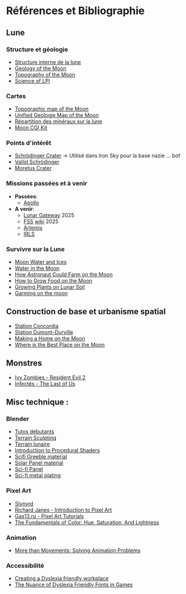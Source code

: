 # Références et Bibliographie

## Lune

### Structure et géologie

* [Structure interne de la lune](https://fr.wikipedia.org/wiki/Structure_interne_de_la_Lune)
* [Geology of the Moon](https://en.wikipedia.org/wiki/Geology_of_the_Moon)
* [Topography of the Moon](https://en.wikipedia.org/wiki/Topography_of_the_Moon)
* [Science of LPI](https://www.lpi.usra.edu/science/)

### Cartes
* [Topographic map of the Moon](https://www.lpi.usra.edu/resources/mapcatalog/LMP/lmp1/)
* [Unified Geologie Map of the Moon](https://astrogeology.usgs.gov/search/map/Moon/Geology/Unified_Geologic_Map_of_the_Moon_GIS_v2)
* [Répartition des minéraux sur la lune](https://www.universetoday.com/145887/want-to-mine-the-moon-heres-a-detailed-map-of-all-its-minerals/)
* [Moon CGI Kit](https://svs.gsfc.nasa.gov/4720/)

### Points d'intérêt
* [Schrödinger Crater](https://en.wikipedia.org/wiki/Schr%C3%B6dinger_(crater)) -> Utilisé dans Iron Sky pour la base nazie ... bof
* [Vallid Schrödinger](https://en.wikipedia.org/wiki/Vallis_Schr%C3%B6dinger)
* [Moretus Crater](https://en.wikipedia.org/wiki/Moretus_(crater))

### Missions passées et à venir

* **Passées**:
    - [Apollo](https://en.wikipedia.org/wiki/Apollo_program)
* **A venir**:
    - [Lunar Gateway](https://fr.wikipedia.org/wiki/Lunar_Gateway) 2025
    - [FSS](https://cnes.fr/projets/fss) [wiki](https://fr.wikipedia.org/wiki/Farside_Seismic_Suite) 2025
    - [Artemis](https://fr.wikipedia.org/wiki/Programme_Artemis) 
    - [IRLS](https://en.wikipedia.org/wiki/International_Lunar_Research_Station)

### Survivre sur la Lune

* [Moon Water and Ices](https://science.nasa.gov/moon/moon-water-and-ices/)
* [Water in the Moon](https://www.lpi.usra.edu/science/LunarWater/)
* [How Astronaut Could Farm on the Moon](https://www.space.com/moon-farming-lunar-soil-nutrients)
* [How to Grow Food on the Moon](https://www.nasa.gov/podcasts/gravity-assist/gravity-assist-how-to-grow-food-on-the-moon/)
* [Growing Plants on Lunar Soil](https://science.nasa.gov/resource/growing-plants-in-lunar-soil/)
* [Garming on the moon](https://www.esa.int/ESA_Multimedia/Images/2023/02/Farming_on_the_Moon)

## Construction de base et urbanisme spatial

* [Station Concordia](https://institut-polaire.fr/fr/antarctique/la-station-concordia/)
* [Station Dumont-Durville](https://institut-polaire.fr/fr/antarctique/la-station-dumont-durville/)
* [Making a Home on the Moon](https://www.esa.int/Education/Moon_Camp/Making_a_Home_on_the_Moon)
* [Where is the Best Place on the Moon](https://www.quora.com/Where-is-the-best-place-on-the-Moon-for-a-base)

## Monstres

* [Ivy Zombies - Resident Evil 2](https://residentevil.fandom.com/wiki/Ivy_(RE2_remake))
* [Infectés - The Last of Us](https://thelastofus.fandom.com/fr/wiki/Infect%C3%A9s)

## Misc technique : 

### Blender

* [Tutos débutants](https://www.youtube.com/watch?v=B0J27sf9N1Y)
* [Terrain Sculpting](https://www.youtube.com/watch?v=-wqMvq5F2Uo)
* [Terrain lunaire](https://www.youtube.com/watch?v=3nipLkZYyxU)
* [Introduction to Procedural Shaders](https://www.youtube.com/watch?v=J5t7gzIfTt0)
* [Scifi Greeble material](https://www.youtube.com/watch?v=ttcBJ-A8e3s&list=PLsGl9GczcgBs6TtApKKK-L_0Nm6fovNPk&index=42)
* [Solar Panel material](https://www.youtube.com/watch?v=le1NElRwLg0&list=PLsGl9GczcgBs6TtApKKK-L_0Nm6fovNPk&index=92)
* [Sci-fi Panel](https://www.youtube.com/watch?v=KbNPddQbaDo&list=PLsGl9GczcgBs6TtApKKK-L_0Nm6fovNPk&index=93)
* [Sci-fi metal plating](https://www.youtube.com/watch?v=CYJL2gP3MTM&list=PLsGl9GczcgBs6TtApKKK-L_0Nm6fovNPk&index=103)

### Pixel Art

* [Slynyrd](https://www.slynyrd.com/blog)
* [Richard Janes - Introduction to Pixel Art](http://rjanes.com/tutorials/introduction_to_pixel_art.php)
* [Gas13.ru - Pixel Art Tutorials](http://gas13.ru/v3/tutorials/)
* [The Fundamentals of Color: Hue, Saturation, And Lightness](http://vanseodesign.com/web-design/hue-saturation-and-lightness/)


### Animation

* [More than Movements: Solving Animation Problems](https://www.gamedeveloper.com/art/more-than-movements-solving-animation-problems)

### Accessibilité

* [Creating a Dyslexia friendly workplace](https://www.bdadyslexia.org.uk/advice/employers/creating-a-dyslexia-friendly-workplace/dyslexia-friendly-style-guide)
* [The Nuance of Dyslexia Friendly Fonts in Games](https://access-ability.uk/2024/06/21/the-nuance-of-dyslexia-friendly-fonts-in-games/)